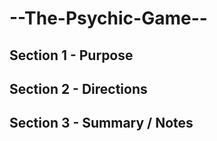 # --The-Psychic-Game--


## Section 1 - Purpose


## Section 2 - Directions


## Section 3 - Summary / Notes